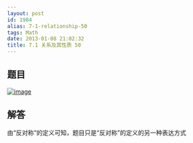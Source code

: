 ```yaml
---
layout: post
id: 1984
alias: 7-1-relationship-50
tags: Math
date: 2013-01-08 21:02:32
title: 7.1 关系及其性质 50
---
```


## 题目

[![image](http://freewind.me/wp-content/uploads/2013/01/image161.png "image")](http://freewind.me/wp-content/uploads/2013/01/image161.png)

## 解答

由“反对称”的定义可知，题目只是“反对称”的定义的另一种表达方式
